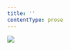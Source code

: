 ```yaml
---
title: ''
contentType: prose
---
```


<section>

![](../Images/obalka_me_detstvi_v_socialismu.jpg)

</section>
